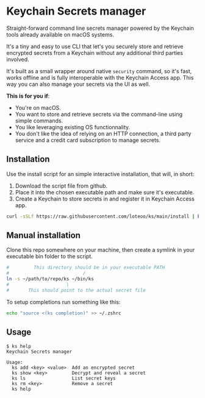 # Keychain Secrets manager

Straight-forward command line secrets manager powered by the Keychain tools already available on macOS systems.

It's a tiny and easy to use CLI that let's you securely store and retrieve encrypted secrets from a Keychain without any additional third parties involved.

It's built as a small wrapper around native `security` command, so it's fast, works offline and is fully interoperable with the Keychain Access app. This way you can also manage your secrets via the UI as well.

**This is for you if**:

- You're on macOS.
- You want to store and retrieve secrets via the command-line using simple commands.
- You like leveraging existing OS functionnality.
- You don't like the idea of relying on an HTTP connection, a third party service and a credit card subscription to manage secrets.

## Installation

Use the install script for an simple interactive installation, that will, in short:

1. Download the script file from github.
2. Place it into the chosen executable path and make sure it's executable.
3. Create a Keychain to store secrets in and register it in Keychain Access app.

```sh
curl -sSLf https://raw.githubusercontent.com/loteoo/ks/main/install | bash
```

## Manual installation

Clone this repo somewhere on your machine, then create a symlink in your executable bin folder to the script.

```sh
#         This directory should be in your executable PATH
#                           /
ln -s ~/path/to/repo/ks ~/bin/ks
#                     \
#       This should point to the actual secret file
```

To setup completions run something like this:

```sh
echo "source <(ks completion)" >> ~/.zshrc
```

## Usage

```
$ ks help
Keychain Secrets manager

Usage:
  ks add <key> <value>  Add an encrypted secret
  ks show <key>         Decrypt and reveal a secret
  ks ls                 List secret keys
  ks rm <key>           Remove a secret
  ks help
```
